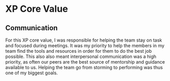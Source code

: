 # XP Core Value

## Communication

For this XP core value, I was responsible for helping the team stay on task and focused during meetings. It was my priority to help the members in my team find the tools and resources in order for them to do the best job possible. This also also meant interpersonal communication was a high priority, as often our peers are the best source of mentorship and guidance available to us. Helping the team go from storming to performing was thus one of my biggest goals.
